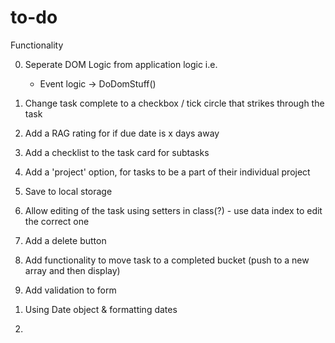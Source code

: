 # to-do


Functionality

0. Seperate DOM Logic from application logic i.e.

    - Event logic -> DoDomStuff()

0. Change task complete to a checkbox / tick circle that strikes through the task

1. Add a RAG rating for if due date is x days away

2. Add a checklist to the task card for subtasks

3. Add a 'project' option, for tasks to be a part of their individual project

4. Save to local storage

5. Allow editing of the task using setters in class(?) - use data index to edit the correct one

6. Add a delete button 

7. Add functionality to move task to a completed bucket (push to a new array and then display)

8. Add validation to form




<!-- Learnt -->

1. Using Date object & formatting dates

2. 